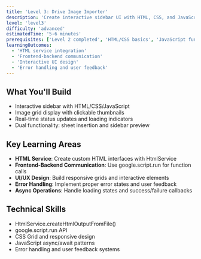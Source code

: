 ```yaml
---
title: 'Level 3: Drive Image Importer'
description: 'Create interactive sidebar UI with HTML, CSS, and JavaScript'
level: 'level3'
difficulty: 'advanced'
estimatedTime: '5-6 minutes'
prerequisites: ['Level 2 completed', 'HTML/CSS basics', 'JavaScript fundamentals', 'Google Account', 'Google Sheets']
learningOutcomes:
  - 'HTML service integration'
  - 'Frontend-backend communication'
  - 'Interactive UI design'
  - 'Error handling and user feedback'
---
```


## What You'll Build

- Interactive sidebar with HTML/CSS/JavaScript
- Image grid display with clickable thumbnails
- Real-time status updates and loading indicators
- Dual functionality: sheet insertion and sidebar preview

## Key Learning Areas

- **HTML Service**: Create custom HTML interfaces with HtmlService
- **Frontend-Backend Communication**: Use google.script.run for function calls
- **UI/UX Design**: Build responsive grids and interactive elements
- **Error Handling**: Implement proper error states and user feedback
- **Async Operations**: Handle loading states and success/failure callbacks

## Technical Skills

- HtmlService.createHtmlOutputFromFile()
- google.script.run API
- CSS Grid and responsive design
- JavaScript async/await patterns
- Error handling and user feedback systems